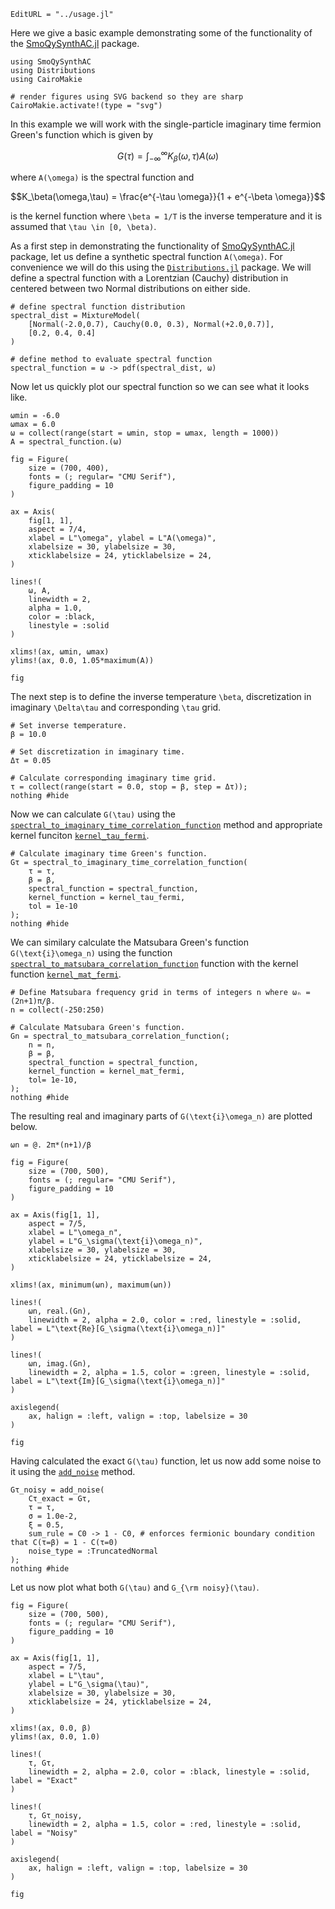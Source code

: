 ```@meta
EditURL = "../usage.jl"
```

Here we give a basic example demonstrating some of the functionality of the
[SmoQySynthAC.jl](https://github.com/SmoQySuite/SmoQySynthAC.jl.git) package.

````@example usage
using SmoQySynthAC
using Distributions
using CairoMakie

# render figures using SVG backend so they are sharp
CairoMakie.activate!(type = "svg")
````

In this example we will work with the single-particle imaginary time fermion Green's function
which is given by
```math
G(\tau) = \int_{-\infty}^\infty K_\beta(\omega,\tau) A(\omega)
```
where ``A(\omega)`` is the spectral function and
```math
K_\beta(\omega,\tau) = \frac{e^{-\tau \omega}}{1 + e^{-\beta \omega}}
```
is the kernel function where ``\beta = 1/T`` is the inverse temperature and it is assumed that
``\tau \in [0, \beta)``.

As a first step in demonstrating the functionality of [SmoQySynthAC.jl](https://github.com/SmoQySuite/SmoQySynthAC.jl.git) package,
let us define a synthetic spectral function ``A(\omega)``.
For convenience we will do this using the [`Distributions.jl`](https://github.com/JuliaStats/Distributions.jl.git) package.
We will define a spectral function with a Lorentzian (Cauchy) distribution in centered between two Normal distributions on either side.

````@example usage
# define spectral function distribution
spectral_dist = MixtureModel(
    [Normal(-2.0,0.7), Cauchy(0.0, 0.3), Normal(+2.0,0.7)],
    [0.2, 0.4, 0.4]
)

# define method to evaluate spectral function
spectral_function = ω -> pdf(spectral_dist, ω)
````

Now let us quickly plot our spectral function so we can see what it looks like.

````@example usage
ωmin = -6.0
ωmax = 6.0
ω = collect(range(start = ωmin, stop = ωmax, length = 1000))
A = spectral_function.(ω)

fig = Figure(
    size = (700, 400),
    fonts = (; regular= "CMU Serif"),
    figure_padding = 10
)

ax = Axis(
    fig[1, 1],
    aspect = 7/4,
    xlabel = L"\omega", ylabel = L"A(\omega)",
    xlabelsize = 30, ylabelsize = 30,
    xticklabelsize = 24, yticklabelsize = 24,
)

lines!(
    ω, A,
    linewidth = 2,
    alpha = 1.0,
    color = :black,
    linestyle = :solid
)

xlims!(ax, ωmin, ωmax)
ylims!(ax, 0.0, 1.05*maximum(A))

fig
````

The next step is to define the inverse temperature ``\beta``, discretization in imaginary ``\Delta\tau``
and corresponding ``\tau`` grid.

````@example usage
# Set inverse temperature.
β = 10.0

# Set discretization in imaginary time.
Δτ = 0.05

# Calculate corresponding imaginary time grid.
τ = collect(range(start = 0.0, stop = β, step = Δτ));
nothing #hide
````

Now we can calculate ``G(\tau)`` using the [`spectral_to_imaginary_time_correlation_function`](@ref)
method and appropriate kernel funciton [`kernel_tau_fermi`](@ref).

````@example usage
# Calculate imaginary time Green's function.
Gτ = spectral_to_imaginary_time_correlation_function(
    τ = τ,
    β = β,
    spectral_function = spectral_function,
    kernel_function = kernel_tau_fermi,
    tol = 1e-10
);
nothing #hide
````

We can similary calculate the Matsubara Green's function ``G(\text{i}\omega_n)``
using the function [`spectral_to_matsubara_correlation_function`](@ref) function
with the kernel function [`kernel_mat_fermi`](@ref).

````@example usage
# Define Matsubara frequency grid in terms of integers n where ωₙ = (2n+1)π/β.
n = collect(-250:250)

# Calculate Matsubara Green's function.
Gn = spectral_to_matsubara_correlation_function(;
    n = n,
    β = β,
    spectral_function = spectral_function,
    kernel_function = kernel_mat_fermi,
    tol= 1e-10,
);
nothing #hide
````

The resulting real and imaginary parts of ``G(\text{i}\omega_n)`` are plotted below.

````@example usage
ωn = @. 2π*(n+1)/β

fig = Figure(
    size = (700, 500),
    fonts = (; regular= "CMU Serif"),
    figure_padding = 10
)

ax = Axis(fig[1, 1],
    aspect = 7/5,
    xlabel = L"\omega_n",
    ylabel = L"G_\sigma(\text{i}\omega_n)",
    xlabelsize = 30, ylabelsize = 30,
    xticklabelsize = 24, yticklabelsize = 24,
)

xlims!(ax, minimum(ωn), maximum(ωn))

lines!(
    ωn, real.(Gn),
    linewidth = 2, alpha = 2.0, color = :red, linestyle = :solid, label = L"\text{Re}[G_\sigma(\text{i}\omega_n)]"
)

lines!(
    ωn, imag.(Gn),
    linewidth = 2, alpha = 1.5, color = :green, linestyle = :solid, label = L"\text{Im}[G_\sigma(\text{i}\omega_n)]"
)

axislegend(
    ax, halign = :left, valign = :top, labelsize = 30
)

fig
````

Having calculated the exact ``G(\tau)`` function, let us now add some noise to it using the
[`add_noise`](@ref) method.

````@example usage
Gτ_noisy = add_noise(
    Cτ_exact = Gτ,
    τ = τ,
    σ = 1.0e-2,
    ξ = 0.5,
    sum_rule = C0 -> 1 - C0, # enforces fermionic boundary condition that C(τ=β) = 1 - C(τ=0)
    noise_type = :TruncatedNormal
);
nothing #hide
````

Let us now plot what both ``G(\tau)`` and ``G_{\rm noisy}(\tau)``.

````@example usage
fig = Figure(
    size = (700, 500),
    fonts = (; regular= "CMU Serif"),
    figure_padding = 10
)

ax = Axis(fig[1, 1],
    aspect = 7/5,
    xlabel = L"\tau",
    ylabel = L"G_\sigma(\tau)",
    xlabelsize = 30, ylabelsize = 30,
    xticklabelsize = 24, yticklabelsize = 24,
)

xlims!(ax, 0.0, β)
ylims!(ax, 0.0, 1.0)

lines!(
    τ, Gτ,
    linewidth = 2, alpha = 2.0, color = :black, linestyle = :solid, label = "Exact"
)

lines!(
    τ, Gτ_noisy,
    linewidth = 2, alpha = 1.5, color = :red, linestyle = :solid, label = "Noisy"
)

axislegend(
    ax, halign = :left, valign = :top, labelsize = 30
)

fig
````

